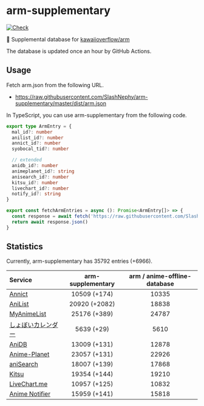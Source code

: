 # arm-supplementary

[![Check](https://github.com/SlashNephy/arm-supplementary/actions/workflows/check-node.yml/badge.svg)](https://github.com/SlashNephy/arm-supplementary/actions/workflows/check-node.yml)

💊 Supplemental database for [kawaiioverflow/arm](https://github.com/kawaiioverflow/arm)

The database is updated once an hour by GitHub Actions.

## Usage

Fetch arm.json from the following URL.

- https://raw.githubusercontent.com/SlashNephy/arm-supplementary/master/dist/arm.json

In TypeScript, you can use arm-supplementary from the following code.

```TypeScript
export type ArmEntry = {
  mal_id?: number
  anilist_id?: number
  annict_id?: number
  syobocal_tid?: number

  // extended
  anidb_id?: number
  animeplanet_id?: string
  anisearch_id?: number
  kitsu_id?: number
  livechart_id?: number
  notify_id?: string
}

export const fetchArmEntries = async (): Promise<ArmEntry[]> => {
  const response = await fetch('https://raw.githubusercontent.com/SlashNephy/arm-supplementary/master/dist/arm.json')
  return await response.json()
}
```

## Statistics

Currently, arm-supplementary has 35792 entries (+6966).

| Service                                     | arm-supplementary | arm / anime-offline-database |
| :------------------------------------------ | :---------------: | :--------------------------: |
| [Annict](https://annict.com)                |   10509 (+174)    |            10335             |
| [AniList](https://anilist.co)               |   20920 (+2082)   |            18838             |
| [MyAnimeList](https://myanimelist.net)      |   25176 (+389)    |            24787             |
| [しょぼいカレンダー](https://cal.syoboi.jp) |    5639 (+29)     |             5610             |
| [AniDB](https://anidb.net)                  |   13009 (+131)    |            12878             |
| [Anime-Planet](https://anime-planet.com)    |   23057 (+131)    |            22926             |
| [aniSearch](https://anisearch.com)          |   18007 (+139)    |            17868             |
| [Kitsu](https://kitsu.io)                   |   19354 (+144)    |            19210             |
| [LiveChart.me](https://livechart.me)        |   10957 (+125)    |            10832             |
| [Anime Notifier](https://notify.moe)        |   15959 (+141)    |            15818             |
